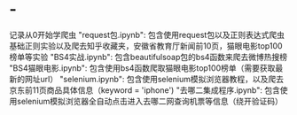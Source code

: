 # -
记录从0开始学爬虫
"request包.ipynb": 包含使用request包以及正则表达式爬虫基础正则实验以及爬去知乎收藏夹，安徽省教育厅新闻前10页，猫眼电影top100榜单等实验
"BS4实战.ipynb": 包含beautifulsoap包的bs4函数来爬去微博热搜榜
"BS4猫眼电影.ipynb": 包含使用bs4函数爬取猫眼电影top100榜单（需要获取最新的网址url）
"selenium.ipynb": 包含使用selenium模拟浏览器教程，以及爬去京东前11页商品具体信息（keyword = 'iphone')
"去哪二集成程序.ipynb": 包含使用selenium模拟浏览器全自动点击进入去哪二网查询机票等信息（绕开验证码）
